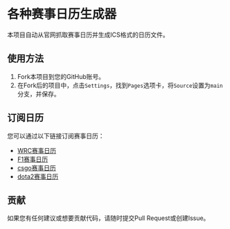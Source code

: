 # 各种赛事日历生成器

本项目自动从官网抓取赛事日历并生成ICS格式的日历文件。

## 使用方法

1. Fork本项目到您的GitHub账号。
2. 在Fork后的项目中，点击`Settings`，找到`Pages`选项卡，将`Source`设置为`main`分支，并保存。
## 订阅日历

您可以通过以下链接订阅赛事日历：
- [WRC赛事日历](https://Miku196.github.io/a-ics/release/wrc/wrc.ics)
- [F1赛事日历](https://Miku196.github.io/a-ics/release/f1/f1.ics)
- [csgo赛事日历](https://Miku196.github.io/a-ics/release/csgo/csgo.ics)
- [dota2赛事日历](https://Miku196.github.io/a-ics/release/dota2/dota2.ics)

## 贡献

如果您有任何建议或想要贡献代码，请随时提交Pull Request或创建Issue。
